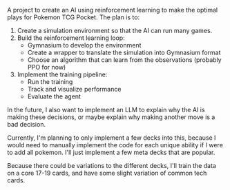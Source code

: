 A project to create an AI using reinforcement learning to make the optimal plays for Pokemon TCG Pocket.
The plan is to:
1. Create a simulation environment so that the AI can run many games.
2. Build the reinforcement learning loop:
    - Gymnasium to develop the environment
    - Create a wrapper to translate the simulation into Gymnasium format
    - Choose an algorithm that can learn from the observations (probably PPO for now)
3. Implement the training pipeline:
    - Run the training
    - Track and visualize performance
    - Evaluate the agent

In the future, I also want to implement an LLM to explain why the AI is making these decisions, or maybe explain why making
another move is a bad decision.

Currently, I'm planning to only implement a few decks into this, because I would need to manually implement the code for each
unique ability if I were to add all pokemon. I'll just implement a few meta decks that are popular.

Because there could be variations to the different decks, I'll train the data on a core 17-19 cards, and have some slight
variation of common tech cards. 
